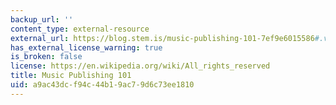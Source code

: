 ```yaml
---
backup_url: ''
content_type: external-resource
external_url: https://blog.stem.is/music-publishing-101-7ef9e6015586#.v263rf4ex
has_external_license_warning: true
is_broken: false
license: https://en.wikipedia.org/wiki/All_rights_reserved
title: Music Publishing 101
uid: a9ac43dc-f94c-44b1-9ac7-9d6c73ee1810
---
```

